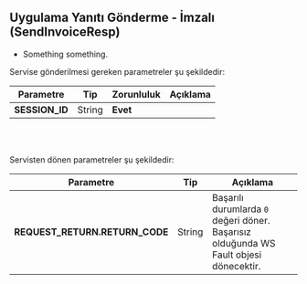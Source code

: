 ## Uygulama Yanıtı Gönderme - İmzalı (SendInvoiceResp)
* Something something.

Servise gönderilmesi gereken parametreler şu şekildedir:

Parametre | Tip         | Zorunluluk  | Açıklama
--------- | ----------- | ----------- | -----------
**SESSION_ID** | String | **Evet** | 
<br><br>

Servisten dönen parametreler şu şekildedir:

Parametre | Tip        | Açıklama
--------- | ----------- | -----------
**REQUEST_RETURN.RETURN_CODE** | String | Başarılı durumlarda `0` değeri döner. Başarısız olduğunda WS Fault objesi dönecektir.



